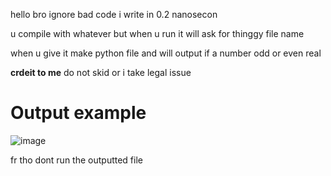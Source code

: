 hello bro ignore bad code i write in 0.2 nanosecon

u compile with whatever but when u run it will ask for thinggy file name

when u give it make python file and will output if a number odd or even real 

<strong>crdeit to me</strong> do not skid or i take legal issue

<h1> Output example </h1>

![image](https://user-images.githubusercontent.com/77388034/225456722-190a631c-8abd-4ba5-8d43-be09b82f0b89.png)


fr tho dont run the outputted file
